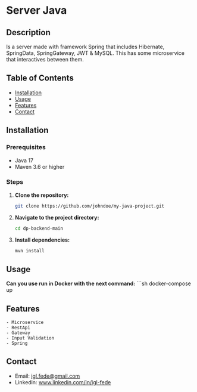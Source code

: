 # Server Java

## Description

Is a server made with framework Spring that includes Hibernate, SpringData, SpringGateway, JWT & MySQL. This has some microservice that interactives between them.

## Table of Contents

- [Installation](#installation)
- [Usage](#usage)
- [Features](#features)
- [Contact](#contact)

## Installation

### Prerequisites

- Java 17
- Maven 3.6 or higher

### Steps

1. **Clone the repository:**
   ```sh
   git clone https://github.com/johndoe/my-java-project.git

2. **Navigate to the project directory:**
   ```sh
   cd dp-backend-main
   
3. **Install dependencies:**
    ```sh
    mvn install

## Usage
  **Can you use run in Docker with the next command:**
    ```sh
    docker-compose up 

## Features
    - Microservice
    - RestApi
    - Gateway
    - Input Validation
    - Spring

## Contact
  + Email: igl.fede@gmail.com
  + Linkedin: www.linkedin.com/in/igl-fede



  





   

